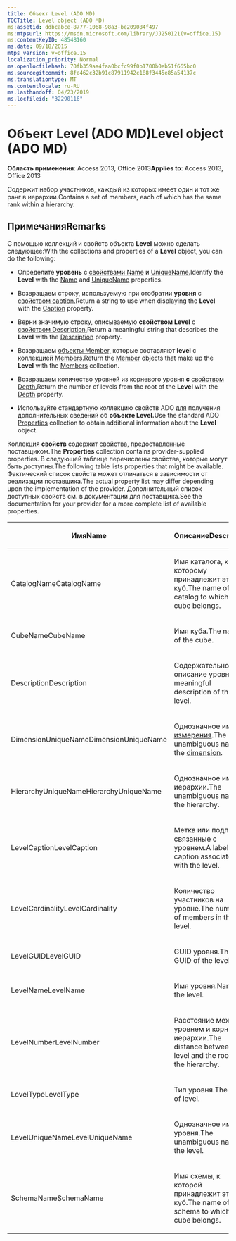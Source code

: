 ```yaml
---
title: Объект Level (ADO MD)
TOCTitle: Level object (ADO MD)
ms:assetid: ddbcabce-8777-1068-98a3-be209084f497
ms:mtpsurl: https://msdn.microsoft.com/library/JJ250121(v=office.15)
ms:contentKeyID: 48548160
ms.date: 09/18/2015
mtps_version: v=office.15
localization_priority: Normal
ms.openlocfilehash: 70fb359aa4faa0bcfc99f0b1700b0eb51f665bc0
ms.sourcegitcommit: 8fe462c32b91c87911942c188f3445e85a54137c
ms.translationtype: MT
ms.contentlocale: ru-RU
ms.lasthandoff: 04/23/2019
ms.locfileid: "32290116"
---
```

# <a name="level-object-ado-md"></a><span data-ttu-id="7f432-102">Объект Level (ADO MD)</span><span class="sxs-lookup"><span data-stu-id="7f432-102">Level object (ADO MD)</span></span>


<span data-ttu-id="7f432-103">**Область применения**: Access 2013, Office 2013</span><span class="sxs-lookup"><span data-stu-id="7f432-103">**Applies to**: Access 2013, Office 2013</span></span>

<span data-ttu-id="7f432-104">Содержит набор участников, каждый из которых имеет один и тот же ранг в иерархии.</span><span class="sxs-lookup"><span data-stu-id="7f432-104">Contains a set of members, each of which has the same rank within a hierarchy.</span></span>

## <a name="remarks"></a><span data-ttu-id="7f432-105">Примечания</span><span class="sxs-lookup"><span data-stu-id="7f432-105">Remarks</span></span>

<span data-ttu-id="7f432-106">С помощью коллекций и свойств объекта **Level** можно сделать следующее:</span><span class="sxs-lookup"><span data-stu-id="7f432-106">With the collections and properties of a **Level** object, you can do the following:</span></span>

  - <span data-ttu-id="7f432-107">Определите **уровень** с [свойствами Name](name-property-ado-md.md) и [UniqueName.](uniquename-property-ado-md.md)</span><span class="sxs-lookup"><span data-stu-id="7f432-107">Identify the **Level** with the [Name](name-property-ado-md.md) and [UniqueName](uniquename-property-ado-md.md) properties.</span></span>

  - <span data-ttu-id="7f432-108">Возвращаем строку, используемую при отобратии **уровня** с [свойством caption.](caption-property-ado-md.md)</span><span class="sxs-lookup"><span data-stu-id="7f432-108">Return a string to use when displaying the **Level** with the [Caption](caption-property-ado-md.md) property.</span></span>

  - <span data-ttu-id="7f432-109">Верни значимую строку, описываемую **свойством Level** с [свойством Description.](description-property-ado-md.md)</span><span class="sxs-lookup"><span data-stu-id="7f432-109">Return a meaningful string that describes the **Level** with the [Description](description-property-ado-md.md) property.</span></span>

  - <span data-ttu-id="7f432-110">Возвращаем [объекты Member,](member-object-ado-md.md) которые составляют **level** с коллекцией [Members.](members-collection-ado-md.md)</span><span class="sxs-lookup"><span data-stu-id="7f432-110">Return the [Member](member-object-ado-md.md) objects that make up the **Level** with the [Members](members-collection-ado-md.md) collection.</span></span>

  - <span data-ttu-id="7f432-111">Возвращаем количество уровней из корневого уровня **с** [свойством Depth.](depth-property-ado-md.md)</span><span class="sxs-lookup"><span data-stu-id="7f432-111">Return the number of levels from the root of the **Level** with the [Depth](depth-property-ado-md.md) property.</span></span>

  - <span data-ttu-id="7f432-112">Используйте стандартную коллекцию свойств ADO [для](properties-collection-ado.md) получения дополнительных сведений об **объекте Level.**</span><span class="sxs-lookup"><span data-stu-id="7f432-112">Use the standard ADO [Properties](properties-collection-ado.md) collection to obtain additional information about the **Level** object.</span></span>

<span data-ttu-id="7f432-113">Коллекция **свойств** содержит свойства, предоставленные поставщиком.</span><span class="sxs-lookup"><span data-stu-id="7f432-113">The **Properties** collection contains provider-supplied properties.</span></span> <span data-ttu-id="7f432-114">В следующей таблице перечислены свойства, которые могут быть доступны.</span><span class="sxs-lookup"><span data-stu-id="7f432-114">The following table lists properties that might be available.</span></span> <span data-ttu-id="7f432-115">Фактический список свойств может отличаться в зависимости от реализации поставщика.</span><span class="sxs-lookup"><span data-stu-id="7f432-115">The actual property list may differ depending upon the implementation of the provider.</span></span> <span data-ttu-id="7f432-116">Дополнительный список доступных свойств см. в документации для поставщика.</span><span class="sxs-lookup"><span data-stu-id="7f432-116">See the documentation for your provider for a more complete list of available properties.</span></span>

<table>
<colgroup>
<col style="width: 50%" />
<col style="width: 50%" />
</colgroup>
<thead>
<tr class="header">
<th><p><span data-ttu-id="7f432-117">Имя</span><span class="sxs-lookup"><span data-stu-id="7f432-117">Name</span></span></p></th>
<th><p><span data-ttu-id="7f432-118">Описание</span><span class="sxs-lookup"><span data-stu-id="7f432-118">Description</span></span></p></th>
</tr>
</thead>
<tbody>
<tr class="odd">
<td><p><span data-ttu-id="7f432-119">CatalogName</span><span class="sxs-lookup"><span data-stu-id="7f432-119">CatalogName</span></span></p></td>
<td><p><span data-ttu-id="7f432-120">Имя каталога, к которому принадлежит этот куб.</span><span class="sxs-lookup"><span data-stu-id="7f432-120">The name of the catalog to which this cube belongs.</span></span></p></td>
</tr>
<tr class="even">
<td><p><span data-ttu-id="7f432-121">CubeName</span><span class="sxs-lookup"><span data-stu-id="7f432-121">CubeName</span></span></p></td>
<td><p><span data-ttu-id="7f432-122">Имя куба.</span><span class="sxs-lookup"><span data-stu-id="7f432-122">The name of the cube.</span></span></p></td>
</tr>
<tr class="odd">
<td><p><span data-ttu-id="7f432-123">Description</span><span class="sxs-lookup"><span data-stu-id="7f432-123">Description</span></span></p></td>
<td><p><span data-ttu-id="7f432-124">Содержательное описание уровня.</span><span class="sxs-lookup"><span data-stu-id="7f432-124">A meaningful description of the level.</span></span></p></td>
</tr>
<tr class="even">
<td><p><span data-ttu-id="7f432-125">DimensionUniqueName</span><span class="sxs-lookup"><span data-stu-id="7f432-125">DimensionUniqueName</span></span></p></td>
<td><p><span data-ttu-id="7f432-126">Однозначное имя <a href="dimension-object-ado-md.md">измерения</a>.</span><span class="sxs-lookup"><span data-stu-id="7f432-126">The unambiguous name of the <a href="dimension-object-ado-md.md">dimension</a>.</span></span></p></td>
</tr>
<tr class="odd">
<td><p><span data-ttu-id="7f432-127">HierarchyUniqueName</span><span class="sxs-lookup"><span data-stu-id="7f432-127">HierarchyUniqueName</span></span></p></td>
<td><p><span data-ttu-id="7f432-128">Однозначное имя иерархии.</span><span class="sxs-lookup"><span data-stu-id="7f432-128">The unambiguous name of the hierarchy.</span></span></p></td>
</tr>
<tr class="even">
<td><p><span data-ttu-id="7f432-129">LevelCaption</span><span class="sxs-lookup"><span data-stu-id="7f432-129">LevelCaption</span></span></p></td>
<td><p><span data-ttu-id="7f432-130">Метка или подпись, связанные с уровнем.</span><span class="sxs-lookup"><span data-stu-id="7f432-130">A label or caption associated with the level.</span></span></p></td>
</tr>
<tr class="odd">
<td><p><span data-ttu-id="7f432-131">LevelCardinality</span><span class="sxs-lookup"><span data-stu-id="7f432-131">LevelCardinality</span></span></p></td>
<td><p><span data-ttu-id="7f432-132">Количество участников на уровне.</span><span class="sxs-lookup"><span data-stu-id="7f432-132">The number of members in the level.</span></span></p></td>
</tr>
<tr class="even">
<td><p><span data-ttu-id="7f432-133">LevelGUID</span><span class="sxs-lookup"><span data-stu-id="7f432-133">LevelGUID</span></span></p></td>
<td><p><span data-ttu-id="7f432-134">GUID уровня.</span><span class="sxs-lookup"><span data-stu-id="7f432-134">The GUID of the level.</span></span></p></td>
</tr>
<tr class="odd">
<td><p><span data-ttu-id="7f432-135">LevelName</span><span class="sxs-lookup"><span data-stu-id="7f432-135">LevelName</span></span></p></td>
<td><p><span data-ttu-id="7f432-136">Имя уровня.</span><span class="sxs-lookup"><span data-stu-id="7f432-136">Name of the level.</span></span></p></td>
</tr>
<tr class="even">
<td><p><span data-ttu-id="7f432-137">LevelNumber</span><span class="sxs-lookup"><span data-stu-id="7f432-137">LevelNumber</span></span></p></td>
<td><p><span data-ttu-id="7f432-138">Расстояние между уровнем и корнем иерархии.</span><span class="sxs-lookup"><span data-stu-id="7f432-138">The distance between the level and the root of the hierarchy.</span></span></p></td>
</tr>
<tr class="odd">
<td><p><span data-ttu-id="7f432-139">LevelType</span><span class="sxs-lookup"><span data-stu-id="7f432-139">LevelType</span></span></p></td>
<td><p><span data-ttu-id="7f432-140">Тип уровня.</span><span class="sxs-lookup"><span data-stu-id="7f432-140">The type of level.</span></span></p></td>
</tr>
<tr class="even">
<td><p><span data-ttu-id="7f432-141">LevelUniqueName</span><span class="sxs-lookup"><span data-stu-id="7f432-141">LevelUniqueName</span></span></p></td>
<td><p><span data-ttu-id="7f432-142">Однозначное имя уровня.</span><span class="sxs-lookup"><span data-stu-id="7f432-142">The unambiguous name of the level.</span></span></p></td>
</tr>
<tr class="odd">
<td><p><span data-ttu-id="7f432-143">SchemaName</span><span class="sxs-lookup"><span data-stu-id="7f432-143">SchemaName</span></span></p></td>
<td><p><span data-ttu-id="7f432-144">Имя схемы, к которой принадлежит этот куб.</span><span class="sxs-lookup"><span data-stu-id="7f432-144">The name of the schema to which this cube belongs.</span></span></p></td>
</tr>
</tbody>
</table>

